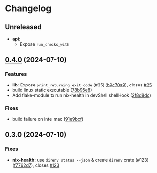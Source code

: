 # Changelog

## Unreleased

* **api**:
  * Expose `run_checks_with`

## [0.4.0](https://github.com/juspay/nix-health/compare/0.3.0...0.4.0) (2024-07-10)

### Features

* **lib:** Expose `print_returning_exit_code`  (#25)
([b9c70a9](https://github.com/juspay/nix-health/commit/b9c70a9506823bdcc1d54c14b7c56d299b3a5c6a)),
closes [#25](https://github.com/juspay/nix-health/issues/25)
* build linux static executable
([78b95e8](https://github.com/juspay/nix-health/commit/78b95e8528282ef3f88b2ed29c0f5fc0cebbaa07))
* Add flake-module to run nix-health in devShell shellHook
([2f8d8dc](https://github.com/juspay/nix-health/commit/2f8d8dc30121923192c78a8f5152c5c89fdf1809))

### Fixes

* build failure on intel mac
([91e9bcf](https://github.com/juspay/nix-health/commit/91e9bcfd60d672074951d534d7b51f609dda1e94))

## 0.3.0 (2024-07-10)

### Fixes

* **nix-health:** use `direnv status --json` & create `direnv` crate (#123)
([f7762d7](https://github.com/juspay/nix-health/commit/f7762d7fec28f3091289fb03b3ad171cfb923f87)),
closes [#123](https://github.com/juspay/nix-health/issues/123)
